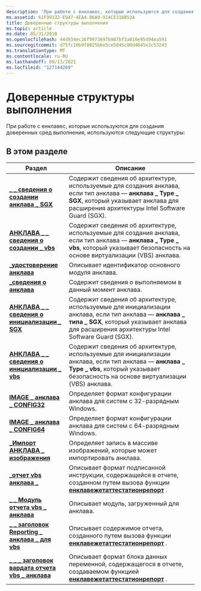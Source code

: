 ```yaml
---
description: 'При работе с енклавес, которые используются для создания доверенных сред выполнения, используются следующие структуры:'
ms.assetid: 61F99132-E947-4EA4-86A0-914CE316B53A
title: Доверенные структуры выполнения
ms.topic: article
ms.date: 05/31/2018
ms.openlocfilehash: 44d934ec26f9973697b987bf3a816e95d94ea591
ms.sourcegitcommit: d75fc10b9f0825bbe5ce5045c90d4045e3c53243
ms.translationtype: MT
ms.contentlocale: ru-RU
ms.lasthandoff: 09/13/2021
ms.locfileid: "127144269"
---
```

# <a name="trusted-execution-structures"></a>Доверенные структуры выполнения

При работе с енклавес, которые используются для создания доверенных сред выполнения, используются следующие структуры:

## <a name="in-this-section"></a>В этом разделе



| Раздел                                                                                         | Описание                                                                                                                                                                                                                             |
|-----------------------------------------------------------------------------------------------|-----------------------------------------------------------------------------------------------------------------------------------------------------------------------------------------------------------------------------------------|
| [**\_ \_ сведения о создании анклава \_ SGX**](/windows/desktop/api/winnt/ns-winnt-enclave_create_info_sgx)<br/>                      | Содержит сведения об архитектуре, используемые для создания анклава, если тип анклава — **анклава \_ Type \_ SGX**, который указывает анклава для расширения архитектуры Intel Software Guard (SGX).<br/>     |
| [**АНКЛАВА \_ \_ сведения о создании \_ vbs**](/windows/desktop/api/winnt/ns-winnt-enclave_create_info_vbs)<br/>                      | Содержит сведения об архитектуре, используемые для создания анклава, если тип анклава — **анклава \_ Type \_ vbs**, который указывает безопасность на основе виртуализации (VBS) анклава.<br/>                                       |
| [**\_удостоверение анклава**](/windows/desktop/api/ntenclv/ns-ntenclv-enclave_identity)<br/>                                      | Описывает идентификатор основного модуля анклава. <br/>                                                                                                                                                                 |
| [**\_сведения о анклава**](/windows/desktop/api/ntenclv/ns-ntenclv-enclave_information)<br/>                                | Содержит сведения о выполняемом в данный момент анклава.<br/>                                                                                                                                                                  |
| [**АНКЛАВА \_ \_ сведения о инициализации \_ SGX**](/windows/desktop/api/winnt/ns-winnt-enclave_init_info_sgx)<br/>                          | Содержит сведения об архитектуре, используемые для инициализации анклава, если тип анклава — **анклава \_ типа \_ SGX**, который указывает анклава для расширения архитектуры Intel Software Guard (SGX).<br/> |
| [**АНКЛАВА \_ \_ сведения о инициализации \_ vbs**](/windows/desktop/api/winnt/ns-winnt-enclave_init_info_vbs)<br/>                          | Содержит сведения об архитектуре, используемые для инициализации анклава, если тип анклава — **анклава \_ Type \_ vbs**, который указывает безопасность на основе виртуализации (VBS) анклава.<br/>                                   |
| [**IMAGE \_ анклава \_ CONFIG32**](/windows/desktop/api/winnt/ns-winnt-image_enclave_config32)<br/>                         | Определяет формат конфигурации анклава для систем с 32-разрядным Windows.<br/>                                                                                                                                          |
| [**IMAGE \_ анклава \_ CONFIG64**](/previous-versions/windows/desktop/legacy/mt844244(v=vs.85))<br/>                         | Определяет формат конфигурации анклава для систем с 64-разрядным Windows.<br/>                                                                                                                                          |
| [**\_Импорт АНКЛАВА \_ изображения**](/windows/desktop/api/winnt/ns-winnt-image_enclave_import)<br/>                             | Определяет запись в массиве изображений, которые может импортировать анклава.<br/>                                                                                                                                                           |
| [**\_отчет vbs анклава \_**](/windows/desktop/api/ntenclv/ns-ntenclv-vbs_enclave_report)<br/>                                 | Описывает формат подписанной инструкции, содержащейся в отчете, созданном путем вызова функции [**енклавежетаттестатионрепорт**](/windows/desktop/api/winenclaveapi/nf-winenclaveapi-enclavegetattestationreport) .<br/>                                                     |
| [**\_ \_ Модуль отчета vbs \_ анклава**](/windows/desktop/api/ntenclv/ns-ntenclv-vbs_enclave_report_module)<br/>                  | Описывает модуль, загруженный для анклава.<br/>                                                                                                                                                                                   |
| [**\_ \_ заголовок Reporting \_ анклава \_ для vbs**](/windows/desktop/api/ntenclv/ns-ntenclv-vbs_enclave_report_pkg_header)<br/>         | Описывает содержимое отчета, созданного путем вызова функции [**енклавежетаттестатионрепорт**](/windows/desktop/api/winenclaveapi/nf-winenclaveapi-enclavegetattestationreport) .<br/>                                                                                     |
| [**\_ \_ \_ заголовок вардата отчета vbs \_ анклава**](/windows/desktop/api/ntenclv/ns-ntenclv-vbs_enclave_report_vardata_header)<br/> | Описывает формат блока данных переменной, содержащегося в отчете, создаваемом функцией [**енклавежетаттестатионрепорт**](/windows/desktop/api/winenclaveapi/nf-winenclaveapi-enclavegetattestationreport) .<br/>                                                          |



 

 

 
